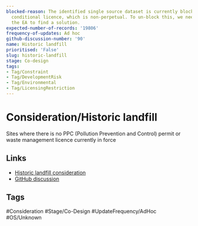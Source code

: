 ```yaml
---
blocked-reason: The identified single source dataset is currently blocked by the EA
  conditional licence, which is non-perpetual. To un-block this, we need to contact
  the EA to find a solution.
expected-number-of-records: '19806'
frequency-of-updates: Ad hoc
github-discussion-number: '90'
name: Historic landfill
prioritised: 'False'
slug: historic-landfill
stage: Co-design
tags:
- Tag/Constraint
- Tag/DevelopmentRisk
- Tag/Environmental
- Tag/LicensingRestriction
---
```


# Consideration/Historic landfill

Sites where there is no PPC (Pollution Prevention and Control) permit or waste management licence currently in force

## Links

* [Historic landfill consideration](https://design.planning.data.gov.uk/planning-consideration/historic-landfill)
* [GitHub discussion](https://github.com/digital-land/data-standards-backlog/discussions/90)

## Tags

#Consideration #Stage/Co-Design #UpdateFrequency/AdHoc #OS/Unknown